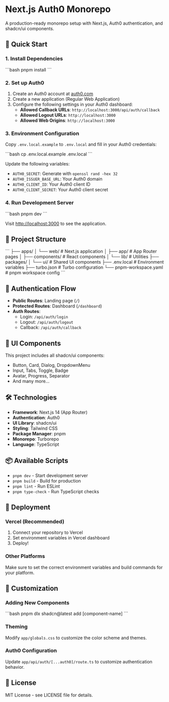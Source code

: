 # Next.js Auth0 Monorepo

A production-ready monorepo setup with Next.js, Auth0 authentication, and shadcn/ui components.

## 🚀 Quick Start

### 1. Install Dependencies

\`\`\`bash
pnpm install
\`\`\`

### 2. Set up Auth0

1. Create an Auth0 account at [auth0.com](https://auth0.com)
2. Create a new application (Regular Web Application)
3. Configure the following settings in your Auth0 dashboard:
   - **Allowed Callback URLs**: `http://localhost:3000/api/auth/callback`
   - **Allowed Logout URLs**: `http://localhost:3000`
   - **Allowed Web Origins**: `http://localhost:3000`

### 3. Environment Configuration

Copy `.env.local.example` to `.env.local` and fill in your Auth0 credentials:

\`\`\`bash
cp .env.local.example .env.local
\`\`\`

Update the following variables:
- `AUTH0_SECRET`: Generate with `openssl rand -hex 32`
- `AUTH0_ISSUER_BASE_URL`: Your Auth0 domain
- `AUTH0_CLIENT_ID`: Your Auth0 client ID
- `AUTH0_CLIENT_SECRET`: Your Auth0 client secret

### 4. Run Development Server

\`\`\`bash
pnpm dev
\`\`\`

Visit [http://localhost:3000](http://localhost:3000) to see the application.

## 📁 Project Structure

\`\`\`
├── apps/
│   └── web/                    # Next.js application
│       ├── app/               # App Router pages
│       ├── components/        # React components
│       └── lib/              # Utilities
├── packages/
│   └── ui/                    # Shared UI components
├── .env.local                 # Environment variables
├── turbo.json                # Turbo configuration
└── pnpm-workspace.yaml       # pnpm workspace config
\`\`\`

## 🔐 Authentication Flow

- **Public Routes**: Landing page (`/`)
- **Protected Routes**: Dashboard (`/dashboard`)
- **Auth Routes**: 
  - Login: `/api/auth/login`
  - Logout: `/api/auth/logout`
  - Callback: `/api/auth/callback`

## 🎨 UI Components

This project includes all shadcn/ui components:
- Button, Card, Dialog, DropdownMenu
- Input, Tabs, Toggle, Badge
- Avatar, Progress, Separator
- And many more...

## 🛠️ Technologies

- **Framework**: Next.js 14 (App Router)
- **Authentication**: Auth0
- **UI Library**: shadcn/ui
- **Styling**: Tailwind CSS
- **Package Manager**: pnpm
- **Monorepo**: Turborepo
- **Language**: TypeScript

## 📦 Available Scripts

- `pnpm dev` - Start development server
- `pnpm build` - Build for production
- `pnpm lint` - Run ESLint
- `pnpm type-check` - Run TypeScript checks

## 🚀 Deployment

### Vercel (Recommended)

1. Connect your repository to Vercel
2. Set environment variables in Vercel dashboard
3. Deploy!

### Other Platforms

Make sure to set the correct environment variables and build commands for your platform.

## 🔧 Customization

### Adding New Components

\`\`\`bash
pnpm dlx shadcn@latest add [component-name]
\`\`\`

### Theming

Modify `app/globals.css` to customize the color scheme and themes.

### Auth0 Configuration

Update `app/api/auth/[...auth0]/route.ts` to customize authentication behavior.

## 📝 License

MIT License - see LICENSE file for details.
